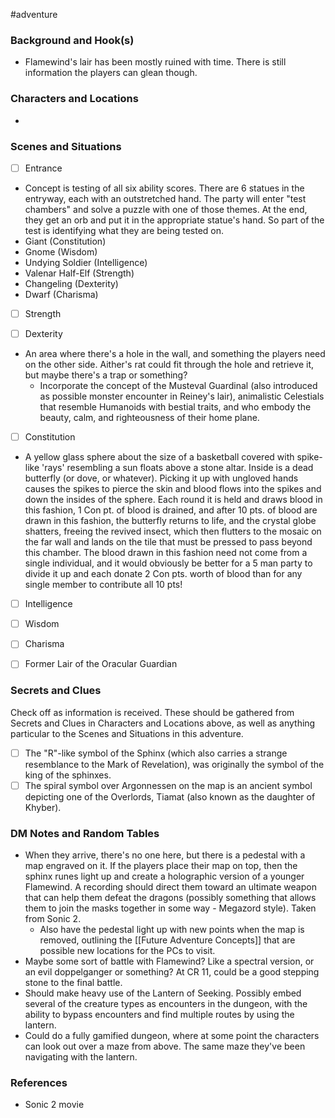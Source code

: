  #adventure 

### Background and Hook(s)

* Flamewind's lair has been mostly ruined with time. There is still information the players can glean though.

### Characters and Locations

* 

### Scenes and Situations

 - [ ]  Entrance

* Concept is testing of all six ability scores. There are 6 statues in the entryway, each with an outstretched hand. The party will enter "test chambers" and solve a puzzle with one of those themes. At the end, they get an orb and put it in the appropriate statue's hand. So part of the test is identifying what they are being tested on.
* Giant (Constitution)
* Gnome (Wisdom)
* Undying Soldier (Intelligence)
* Valenar Half-Elf (Strength)
* Changeling (Dexterity)
* Dwarf (Charisma)

 - [ ]  Strength



 - [ ]  Dexterity

* An area where there's a hole in the wall, and something the players need on the other side. Aither's rat could fit through the hole and retrieve it, but maybe there's a trap or something?
	* Incorporate the concept of the Musteval Guardinal (also introduced as possible monster encounter in Reiney's lair), animalistic Celestials that resemble Humanoids with bestial traits, and who embody the beauty, calm, and righteousness of their home plane.

 - [ ]  Constitution

* A yellow glass sphere about the size of a basketball covered with spike-like 'rays' resembling a sun floats above a stone altar. Inside is a dead butterfly (or dove, or whatever). Picking it up with ungloved hands causes the spikes to pierce the skin and blood flows into the spikes and down the insides of the sphere. Each round it is held and draws blood in this fashion, 1 Con pt. of blood is drained, and after 10 pts. of blood are drawn in this fashion, the butterfly returns to life, and the crystal globe shatters, freeing the revived insect, which then flutters to the mosaic on the far wall and lands on the tile that must be pressed to pass beyond this chamber. The blood drawn in this fashion need not come from a single individual, and it would obviously be better for a 5 man party to divide it up and each donate 2 Con pts. worth of blood than for any single member to contribute all 10 pts!

 - [ ]  Intelligence



 - [ ]  Wisdom



 - [ ]  Charisma



 - [ ]  Former Lair of the Oracular Guardian

### Secrets and Clues
Check off as information is received. These should be gathered from Secrets and Clues in Characters and Locations above, as well as anything particular to the Scenes and Situations in this adventure.

 - [ ]  The "R"-like symbol of the Sphinx (which also carries a strange resemblance to the Mark of Revelation), was originally the symbol of the king of the sphinxes.
 - [ ]  The spiral symbol over Argonnessen on the map is an ancient symbol depicting one of the Overlords, Tiamat (also known as the daughter of Khyber).

### DM Notes and Random Tables

* When they arrive, there's no one here, but there is a pedestal with a map engraved on it. If the players place their map on top, then the sphinx runes light up and create a holographic version of a younger Flamewind. A recording should direct them toward an ultimate weapon that can help them defeat the dragons (possibly something that allows them to join the masks together in some way - Megazord style). Taken from Sonic 2.
	* Also have the pedestal light up with new points when the map is removed, outlining the [[Future Adventure Concepts]] that are possible new locations for the PCs to visit.
* Maybe some sort of battle with Flamewind? Like a spectral version, or an evil doppelganger or something? At CR 11, could be a good stepping stone to the final battle.
* Should make heavy use of the Lantern of Seeking. Possibly embed several of the creature types as encounters in the dungeon, with the ability to bypass encounters and find multiple routes by using the lantern.
* Could do a fully gamified dungeon, where at some point the characters can look out over a maze from above. The same maze they've been navigating with the lantern.

### References

* Sonic 2 movie
